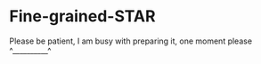 # Fine-grained-STAR

Please be patient, I am busy with preparing it, one moment please ^__________^
